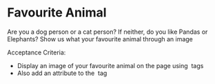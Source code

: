 # Favourite Animal

Are you a dog person or a cat person? If neither, do you like Pandas or Elephants? Show us what your favourite animal through an image
 
 Acceptance Criteria:
 - Display an image of your favourite animal on the page using <img> tags
 - Also add an <alt> attribute to the <img> tag
